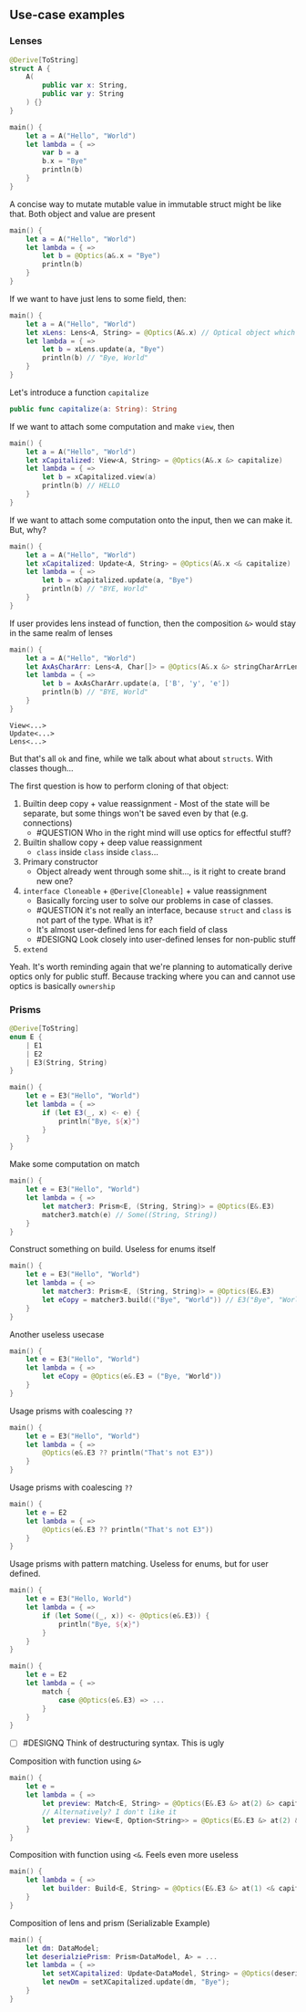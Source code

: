 ## Use-case examples

### Lenses
```swift
@Derive[ToString]
struct A {
	A(
		public var x: String,
		public var y: String
	) {}
}

main() {
	let a = A("Hello", "World")
	let lambda = { => 
		var b = a
		b.x = "Bye"
		println(b)
	}
}
```

A concise way to mutate mutable value in immutable struct might be like that. Both object and value are present
```swift
main() {
	let a = A("Hello", "World")
	let lambda = { => 
		let b = @Optics(a&.x = "Bye")
		println(b)
	}
}
```
If we want to have just lens to some field, then:
```swift
main() {
	let a = A("Hello", "World")
	let xLens: Lens<A, String> = @Optics(A&.x) // Optical object which didn't capture object of type
	let lambda = { =>
		let b = xLens.update(a, "Bye")
		println(b) // "Bye, World"
	}
}
```
Let's introduce a function `capitalize`
```swift
public func capitalize(a: String): String
```
If we want to attach some computation and make `view`, then
```swift
main() {
	let a = A("Hello", "World")
	let xCapitalized: View<A, String> = @Optics(A&.x &> capitalize)
	let lambda = { =>
		let b = xCapitalized.view(a)
		println(b) // HELLO
	}
}
```

If we want to attach some computation onto the input, then we can make it. But, why?
```swift
main() {
	let a = A("Hello", "World")
	let xCapitalized: Update<A, String> = @Optics(A&.x <& capitalize)
	let lambda = { =>
		let b = xCapitalized.update(a, "Bye")
		println(b) // "BYE, World"
	}
}
```

If user provides lens instead of function, then the composition `&>` would stay in the same realm of lenses

```swift
main() {
	let a = A("Hello", "World")
	let AxAsCharArr: Lens<A, Char[]> = @Optics(A&.x &> stringCharArrLens)
	let lambda = { =>
		let b = AxAsCharArr.update(a, ['B', 'y', 'e'])
		println(b) // "BYE, World"
	}
}
```

```
View<...>
Update<...>
Lens<...>
```

But that's all `ok` and fine, while we talk about what about `structs`. With classes though...

The first question is how to perform cloning of that object:

1. Builtin deep copy + value reassignment - Most of the state will be separate, but some things won't be saved even by that (e.g. connections)
	- #QUESTION Who in the right mind will use optics for effectful stuff?
2. Builtin shallow copy + deep value reassignment
	- `class` inside `class` inside `class`...
3. Primary constructor
	- Object already went through some shit..., is it right to create brand new one?
4. `interface Cloneable` + `@Derive[Cloneable]` + value reassignment
	- Basically forcing user to solve our problems in case of classes.
	- #QUESTION it's not really an interface, because `struct` and `class` is not part of the type. What is it?
	- It's almost user-defined lens for each field of class
	- #DESIGNQ Look closely into user-defined lenses for non-public stuff
5. `extend`

Yeah. It's worth reminding again that we're planning to automatically derive optics only for public stuff. Because tracking where you can and cannot use optics is basically `ownership`


### Prisms

```swift
@Derive[ToString]
enum E {
	| E1
	| E2
	| E3(String, String)
}

main() {
	let e = E3("Hello", "World")
	let lambda = { => 
		if (let E3(_, x) <- e) {
			println("Bye, ${x}")
		}
	}
}
```

Make some computation on match
```swift
main() {
	let e = E3("Hello", "World")
	let lambda = { => 
		let matcher3: Prism<E, (String, String)> = @Optics(E&.E3)
		matcher3.match(e) // Some((String, String))
	}
}
```

Construct something on build. Useless for enums itself
```swift
main() {
	let e = E3("Hello", "World")
	let lambda = { => 
		let matcher3: Prism<E, (String, String)> = @Optics(E&.E3)
		let eCopy = matcher3.build(("Bye", "World")) // E3("Bye", "World")
	}
}
```
Another useless usecase
```swift
main() {
	let e = E3("Hello", "World")
	let lambda = { => 
		let eCopy = @Optics(e&.E3 = ("Bye, "World"))
	}
}
```
Usage prisms with coalescing `??`
```swift
main() {
	let e = E3("Hello", "World")
	let lambda = { => 
		@Optics(e&.E3 ?? println("That's not E3"))
	}
}
```
Usage prisms with coalescing `??`
```swift
main() {
	let e = E2
	let lambda = { => 
		@Optics(e&.E3 ?? println("That's not E3"))
	}
}
```
Usage prisms with pattern matching. Useless for enums, but for user defined.
```swift
main() {
	let e = E3("Hello, World")
	let lambda = { => 
		if (let Some((_, x)) <- @Optics(e&.E3)) {
			println("Bye, ${x}")
		}
	}
}

main() {
	let e = E2
	let lambda = { => 
		match {
		    case @Optics(e&.E3) => ...
		}
	}
}
```
- [ ] #DESIGNQ Think of destructuring syntax. This is ugly

Composition with function using `&>`
```swift
main() {
	let e =
	let lambda = { => 
		let preview: Match<E, String> = @Optics(E&.E3 &> at(2) &> capitalize
		// Alternatively? I don't like it
		let preview: View<E, Option<String>> = @Optics(E&.E3 &> at(2) &> capitalize
	}
}
```

Composition with function using `<&`. Feels even more useless
```swift
main() {
	let lambda = { => 
		let builder: Build<E, String> = @Optics(E&.E3 &> at(1) <& capitalize)
	}
}
```

Composition of lens and prism (Serializable Example)

```swift
main() {
	let dm: DataModel;
	let deserialziePrism: Prism<DataModel, A> = ...
	let lambda = { => 
		let setXCapitalized: Update<DataModel, String> = @Optics(deserializePrism &> A&.x <& capitalzied)
		let newDm = setXCapitalized.update(dm, "Bye");
	}
}
```